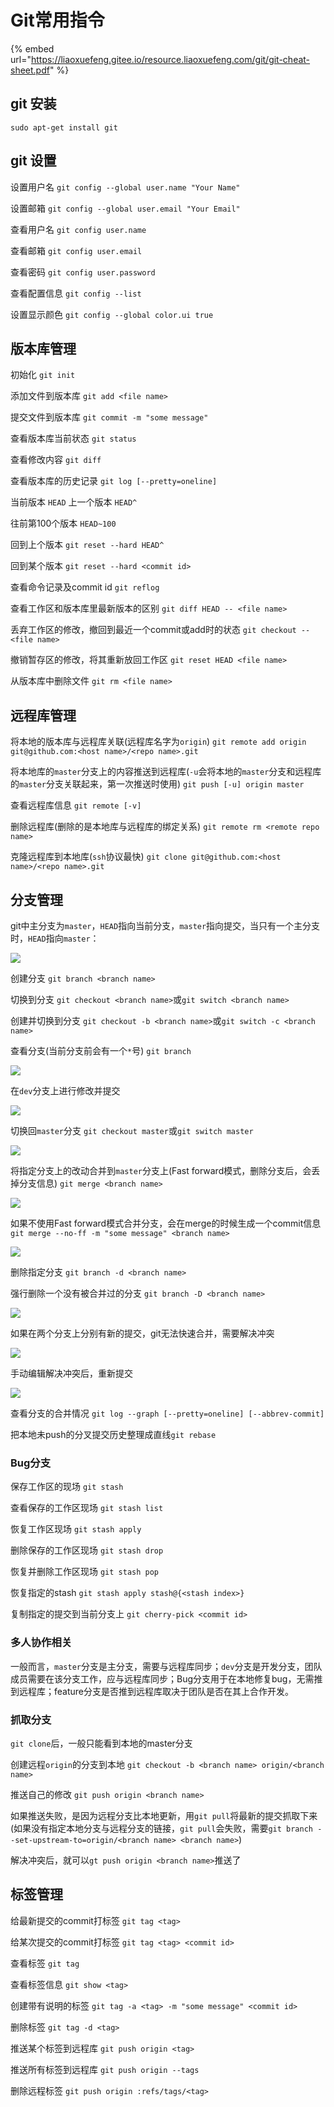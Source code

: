 # Git常用指令

{% embed url="https://liaoxuefeng.gitee.io/resource.liaoxuefeng.com/git/git-cheat-sheet.pdf" %}

## git 安装

`sudo apt-get install git`

## git 设置

设置用户名 `git config --global user.name "Your Name"`&#x20;

设置邮箱 `git config --global user.email "Your Email"`&#x20;

查看用户名 `git config user.name`&#x20;

查看邮箱 `git config user.email`&#x20;

查看密码 `git config user.password`&#x20;

查看配置信息 `git config --list`&#x20;

设置显示颜色 `git config --global color.ui true`

## 版本库管理

初始化 `git init`&#x20;

添加文件到版本库 `git add <file name>`&#x20;

提交文件到版本库 `git commit -m "some message"`&#x20;

查看版本库当前状态 `git status`&#x20;

查看修改内容 `git diff`&#x20;

查看版本库的历史记录 `git log [--pretty=oneline]`&#x20;

当前版本 `HEAD` 上一个版本 `HEAD^`&#x20;

往前第100个版本 `HEAD~100`&#x20;

回到上个版本 `git reset --hard HEAD^`&#x20;

回到某个版本 `git reset --hard <commit id>`&#x20;

查看命令记录及commit id `git reflog`&#x20;

查看工作区和版本库里最新版本的区别 `git diff HEAD -- <file name>`&#x20;

丢弃工作区的修改，撤回到最近一个commit或add时的状态 `git checkout -- <file name>`&#x20;

撤销暂存区的修改，将其重新放回工作区 `git reset HEAD <file name>`&#x20;

从版本库中删除文件 `git rm <file name>`

## 远程库管理

将本地的版本库与远程库关联(远程库名字为`origin`) `git remote add origin git@github.com:<host name>/<repo name>.git`&#x20;

将本地库的`master`分支上的内容推送到远程库(`-u`会将本地的`master`分支和远程库的`master`分支关联起来，第一次推送时使用) `git push [-u] origin master`&#x20;

查看远程库信息 `git remote [-v]`&#x20;

删除远程库(删除的是本地库与远程库的绑定关系) `git remote rm <remote repo name>`&#x20;

克隆远程库到本地库(`ssh`协议最快) `git clone git@github.com:<host name>/<repo name>.git`

## 分支管理

git中主分支为`master`，`HEAD`指向当前分支，`master`指向提交，当只有一个主分支时，`HEAD`指向`master`：&#x20;

![](<../.gitbook/assets/image (299).png>)

创建分支 `git branch <branch name>`&#x20;

切换到分支 `git checkout <branch name>`或`git switch <branch name>`&#x20;

创建并切换到分支 `git checkout -b <branch name>`或`git switch -c <branch name>`&#x20;

查看分支(当前分支前会有一个`*`号) `git branch`&#x20;

![](<../.gitbook/assets/image (193).png>)

在`dev`分支上进行修改并提交&#x20;

![](<../.gitbook/assets/image (179).png>)

切换回`master`分支 `git checkout master`或`git switch master`&#x20;

![](<../.gitbook/assets/image (995).png>)

将指定分支上的改动合并到`master`分支上(Fast forward模式，删除分支后，会丢掉分支信息) `git merge <branch name>`&#x20;

![](<../.gitbook/assets/image (5) (1) (1) (1).png>)

如果不使用Fast forward模式合并分支，会在merge的时候生成一个commit信息 `git merge --no-ff -m "some message" <branch name>`&#x20;

![](<../.gitbook/assets/image (563).png>)

删除指定分支 `git branch -d <branch name>`&#x20;

强行删除一个没有被合并过的分支 `git branch -D <branch name>`&#x20;

![](<../.gitbook/assets/image (339).png>)

如果在两个分支上分别有新的提交，git无法快速合并，需要解决冲突&#x20;

![](<../.gitbook/assets/image (180).png>)

手动编辑解决冲突后，重新提交&#x20;

![](<../.gitbook/assets/image (53).png>)

查看分支的合并情况 `git log --graph [--pretty=oneline] [--abbrev-commit]`&#x20;

把本地未push的分叉提交历史整理成直线`git rebase`

### Bug分支

保存工作区的现场 `git stash`&#x20;

查看保存的工作区现场 `git stash list`&#x20;

恢复工作区现场 `git stash apply`&#x20;

删除保存的工作区现场 `git stash drop`&#x20;

恢复并删除工作区现场 `git stash pop`&#x20;

恢复指定的stash `git stash apply stash@{<stash index>}`&#x20;

复制指定的提交到当前分支上 `git cherry-pick <commit id>`

### 多人协作相关

一般而言，`master`分支是主分支，需要与远程库同步；`dev`分支是开发分支，团队成员需要在该分支工作，应与远程库同步；Bug分支用于在本地修复bug，无需推到远程库；feature分支是否推到远程库取决于团队是否在其上合作开发。

### 抓取分支

`git clone`后，一般只能看到本地的master分支&#x20;

创建远程`origin`的分支到本地 `git checkout -b <branch name> origin/<branch name>`&#x20;

推送自己的修改 `git push origin <branch name>`&#x20;

如果推送失败，是因为远程分支比本地更新，用`git pull`将最新的提交抓取下来(如果没有指定本地分支与远程分支的链接，`git pull`会失败，需要`git branch --set-upstream-to=origin/<branch name> <branch name>`)&#x20;

解决冲突后，就可以`gt push origin <branch name>`推送了

## 标签管理

给最新提交的commit打标签 `git tag <tag>`&#x20;

给某次提交的commit打标签 `git tag <tag> <commit id>`&#x20;

查看标签 `git tag`&#x20;

查看标签信息 `git show <tag>`&#x20;

创建带有说明的标签 `git tag -a <tag> -m "some message" <commit id>`&#x20;

删除标签 `git tag -d <tag>`&#x20;

推送某个标签到远程库 `git push origin <tag>`&#x20;

推送所有标签到远程库 `git push origin --tags`&#x20;

删除远程标签 `git push origin :refs/tags/<tag>`
